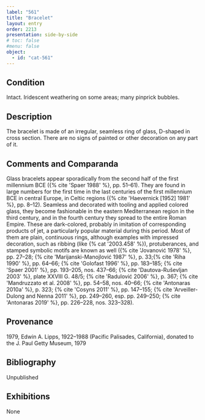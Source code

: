 ```yaml
---
label: "561"
title: "Bracelet"
layout: entry
order: 2213
presentation: side-by-side
# toc: false
#menu: false 
object:
  - id: "cat-561"
---
```


## Condition

Intact. Iridescent weathering on some areas; many pinprick bubbles.

## Description

The bracelet is made of an irregular, seamless ring of glass, D-shaped in cross section. There are no signs of painted or other decoration on any part of it.

## Comments and Comparanda

Glass bracelets appear sporadically from the second half of the first millennium BCE ({% cite 'Spaer 1988' %}, pp. 51–61). They are found in large numbers for the first time in the last centuries of the first millennium BCE in central Europe, in Celtic regions ({% cite 'Haevernick [1952] 1981' %}, pp. 8–12). Seamless and decorated with tooling and applied colored glass, they become fashionable in the eastern Mediterranean region in the third century, and in the fourth century they spread to the entire Roman Empire. These are dark-colored, probably in imitation of corresponding products of jet, a particularly popular material during this period. Most of them are plain, continuous rings, although examples with impressed decoration, such as ribbing (like {% cat '2003.458' %}), protuberances, and stamped symbolic motifs are known as well ({% cite 'Jovanović 1978' %}, pp. 27–28; {% cite 'Marijanski-Manojlović 1987' %}, p. 33;{% cite 'Riha 1990' %}, pp. 64–66; {% cite 'Golofast 1996' %}, pp. 183–185; {% cite 'Spaer 2001' %}, pp. 193–205, nos. 437–66; {% cite 'Dautova-Ruševljan 2003' %}, plate XXVIII G. 48/5; {% cite 'Radulović 2006' %}, p. 367; {% cite 'Mandruzzato et al. 2008' %}, pp. 54–58, nos. 40–66; {% cite 'Antonaras 2010a' %}, p. 323; {% cite 'Cosyns 2011' %}, pp. 147–155; {% cite 'Arveiller-Dulong and Nenna 2011' %}, pp. 249–260, esp. pp. 249–250; {% cite 'Antonaras 2019' %}, pp. 226–228, nos. 323–328).

## Provenance

1979, Edwin A. Lipps, 1922–1988 (Pacific Palisades, California), donated to the J. Paul Getty Museum, 1979

## Bibliography

Unpublished

## Exhibitions

None